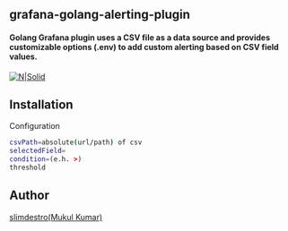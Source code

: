 ## grafana-golang-alerting-plugin
#### Golang Grafana plugin uses a CSV file as a data source and provides customizable options (.env) to add custom alerting based on CSV field values.

[![N|Solid](https://upload.wikimedia.org/wikipedia/commons/thumb/3/3b/Grafana_icon.svg/351px-Grafana_icon.svg.png)](https://www.modcode.dev)
 
## Installation

Configuration

```sh
csvPath=absolute(url/path) of csv
selectedField=
condition=(e.h. >)
threshold
```
## Author

[slimdestro(Mukul Kumar)](https://linktr.ee/slimdestro)
